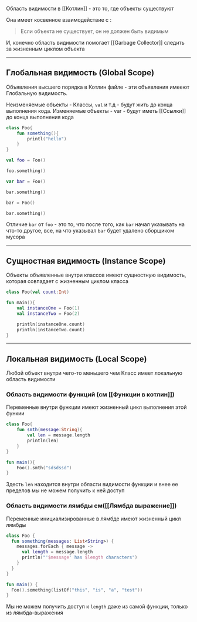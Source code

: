 Область видимости в [[Котлин]] - это то, где объекты существуют 

Она имеет косвенное взаимодействие с :
> Если объекта не существует, он не должен быть видимым 

И, конечно область видимости помогает [[Garbage Collector]] следить за жизненным циклом объекта

---
## Глобальная видимость (Global Scope)

Объявления высшего порядка в Котлин файле - эти объявления имееют Глобальную видимость.

Неизменяемые объекты - Классы, `val` и т.д - будут жить до конца выполнения кода.
Изменяемые объекты - var - будут иметь [[Ссылки]] до конца выполнения кода

```kotlin
class Foo{
	fun something(){
		printl("hello")
	}
}

val foo = Foo()

foo.something()

var bar = Foo()

bar.something()

bar = Foo()

bar.something()
```

Отличие `bar` от `foo` - это то, что после того, как `bar` начал указывать на что-то другое, все, на что указывал `bar` будет удалено сборщиком мусора

---

## Сущностная видимость (Instance Scope)

Объекты объявленные внутри классов имеют сущностную видимость, которая совпадает с жизненным циклом класса

```kotlin
class Foo(val count:Int)

fun main(){
	val instanceOne = Foo(1)
	val instanceTwo = Foo(2)

	println(instanceOne.count)
	println(instanceTwo.count)
}
```

---
## Локальная видимость (Local Scope)

Любой объект внутри чего-то меньшего чем Класс имеет локальную область видимости

### Область видимости функций (см [[Функции в котлин]])

Переменные внутри функции имеют жизненный цикл выполнения этой функии 
```kotlin
class Foo{
	fun smth(message:String){
		val len = message.length
		println(len)
	}
}

fun main(){
	Foo().smth("sdsdssd")
}
```

Здесть `len` находится внутри области видимости функции и внее ее пределов мы не можем получить к ней доступ 

### Область видимости лямбды  см([[Лямбда выражение]])

Переменные инициализированные в лямбде имеют жизненный цикл лямбды
``` kotlin
class Foo {
  fun something(messages: List<String>) {
    messages.forEach { message ->
      val length = message.length
      println("'$message' has $length characters")
    }
  }
}

fun main() {
  Foo().something(listOf("this", "is", "a", "test"))
}
```

Мы не можем получить доступ к `length` даже из самой функции, только из лямбда-выражения